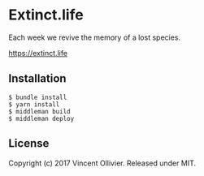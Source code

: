 # Extinct.life

Each week we revive the memory of a lost species.

https://extinct.life


## Installation

    $ bundle install
    $ yarn install
    $ middleman build
    $ middleman deploy


## License

Copyright (c) 2017 Vincent Ollivier. Released under MIT.
